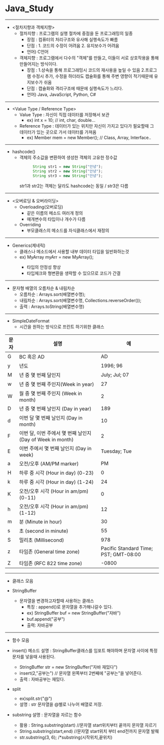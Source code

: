 # Java_Study
***
- <절차지향과 객체지향>
  - 절차지향 : 프로그램의 실행 절차에 중점을 둔 프로그래밍의 일종
    - 장점 : 컴퓨터의 처리구조와 유사해 실행속도가 빠름
    - 단점 : 1. 코드의 수정이 어려움
             2. 유지보수가 어려움
    - 언어) C언어
  - 객체지향 : 프로그램에서 다수의 "객체"를 만들고, 이들이 서로 상호작용을 통해 만들어지는 방식이다.
    - 장점 : 1.상속을 통해 프로그래밍시 코드의 재사용을 높일 수 있음
             2.프로그램 수정시 추가, 수정을 하더라도 캡슐화를 통해 주변 영향이 적기때문에 유지보수가 쉬움
    - 단점 : 캡슐화와 격리구조에 때문에 실행속도가 느리다.
    - 언어) Java, JavaScript, Python, C#

***

- <Value Type / Reference Type>
  - Value Type : 자신이 직접 데이터를 저장해서 보관
    - ex) int x  = 10; // int, char, double...
  - Reference Type : 데이터가 있는 위치만 자신이 가지고 있다가 필요할때 그 데이터가 있는 곳으로 가서 데이터를 가져옴
    - ex) Member mem = new Member(); // Class, Array, Interface..

***

- hashcode()
  - 객체의 주소값을 변환하여 생성한 객체의 고유한 정수값
    ```Javascript
          String str1 = new String("안녕");
          String str2 = new String("안녕");  
          String str3 = new String("안녕");  
    ```
    str1과 str2는 객체는 달라도 hashcode는 동일 / str3은 다름

***

- <오버로딩 & 오버라이딩>
  - Overloading(오버로딩)
    - 같은 이름의 메소드 여러개 정의
    - 매개변수의 타입이나 개수가 다름
  - Overriding
    - 부모클래스의 메소드를 자식클래스에서 재정의

***

- Generics(제네릭)
  - 클래스나 메소드에서 사용할 내부 데이터 타입을 일반화하는것
  - ex) MyArray<Integer> myArr = new MyArray<Integer>();
    - 타입의 안정성 향상
    - 타입체크와 형변환을 생략할 수 있으므로 코드가 간결

***

- 문자형 배열의 오름차순 & 내림차순
  - 오름차순 : Arrays.sort(배열변수명);
  - 내림차순 : Arrays.sort(배열변수명, Collections.reverseOrder());
  - 출력 : Arrays.toString(배열변수명)

***
  
- SimpleDateFormat
  - 시간을 원하는 방식으로 프린트 하기위한 클래스
  
문자 | 설명 | 예 |
-- | -- | - |
G | BC 혹은 AD | AD
y | 년도 | 1996; 96
M | 년 중 몇 번째 달인지 | July; Jul; 07
w | 년 중 몇 번째 주인지(Week in year) | 27
W | 월 중 몇 번째 주인지 (Week in month) | 2
D | 년 중 몇 번째 날인지 (Day in year) | 189
d | 이번 달 몇 번째 날인지 (Day in month) | 10
F | 이번 달, 이번 주에서 몇 번째 날인지 (Day of Week in month) | 2
E | 이번 주에서 몇 번째 날인지 (Day in week) | Tuesday; Tue
a | 오전/오후 (AM/PM marker) | PM
H | 하루 중 시각  (Hour in day) (0-23) | 0
k | 하루 중 시각  (Hour in day) (1-24) | 24
K | 오전/오후 시각 (Hour in am/pm) (0-11) | 0
h | 오전/오후 시각 (Hour in am/pm) (1-12) | 12
m | 분 (Minute in hour) | 30
s | 초 (second in minute) | 55
S | 밀리초 (Millisecond) | 978
z | 타임존 (General time zone) | Pacific Standard Time; PST; GMT-08:00
Z | 타임존 (RFC 822 time zone) | -0800
  
***

- 클래스 모음
  
- StringBuffer
  - 문자열을 변경하고자할때 사용하는 클래스
    - 특징 : append()로 문자열을 추가해나갈수 있다.
    - ex) StringBuffer buf = new StringBuffer("자바")
    - buf.append("공부")
    - 출력: 자바공부
    
  
***

- 함수 모음
  
- insert() 메소드
  설명 : StringBuffer클래스를 임포트 해야하며 문자열 사이에 특정 문자를 넣을때 사용된다.
  - StringBuffer str = new StringBuffer("자바 재밌다")
  - insert(2,"공부는") // 문자열 왼쪽부터 2번째에 "공부는"을 넣어준다.
  - 출력 : 자바공부는 재밌다.
  
- split
  - ex)split.str("@")
  - 설명 : str 문자열을 @별로 나누어 배열로 저장.
  
- substring
  설명 : 문자열을 자르는 함수
  - 활용 :  String.substring(start) //문자열  start위치부터 끝까지 문자열 자르기
  - String.substring(start,end) //문자열  start위치 부터 end전까지 문자열 발췌
  - str.substring(3, 6); /*substring(시작위치,끝위치)
